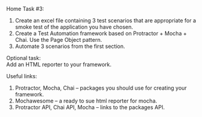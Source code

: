 Home Task #3: 
1) Create an excel file containing 3 test scenarios that are appropriate for a smoke test of the application you have chosen. 
2) Create a Test Automation framework based on Protractor + Mocha + Chai. Use the Page Object pattern. 
3) Automate 3 scenarios from the first section. 
 
Optional task:  
Add an HTML reporter to your framework. 

Useful links: 
1) Protractor, Mocha, Chai – packages you should use for creating your framework. 
2) Mochawesome – a ready to sue html reporter for mocha. 
3) Protractor API, Chai API, Mocha – links to the packages API.  
